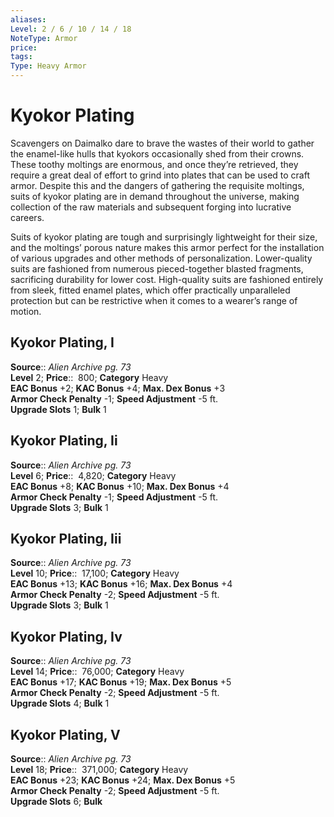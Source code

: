 ```yaml
---
aliases: 
Level: 2 / 6 / 10 / 14 / 18
NoteType: Armor
price: 
tags: 
Type: Heavy Armor
---
```


# Kyokor Plating

Scavengers on Daimalko dare to brave the wastes of their world to gather the enamel-like hulls that kyokors occasionally shed from their crowns. These toothy moltings are enormous, and once they’re retrieved, they require a great deal of effort to grind into plates that can be used to craft armor. Despite this and the dangers of gathering the requisite moltings, suits of kyokor plating are in demand throughout the universe, making collection of the raw materials and subsequent forging into lucrative careers.  
  
Suits of kyokor plating are tough and surprisingly lightweight for their size, and the moltings’ porous nature makes this armor perfect for the installation of various upgrades and other methods of personalization. Lower-quality suits are fashioned from numerous pieced-together blasted fragments, sacrificing durability for lower cost. High-quality suits are fashioned entirely from sleek, fitted enamel plates, which offer practically unparalleled protection but can be restrictive when it comes to a wearer’s range of motion.  

## Kyokor Plating, I

**Source**:: _Alien Archive pg. 73_  
**Level** 2;
**Price**::  800; **Category** Heavy  
**EAC Bonus** +2; **KAC Bonus** +4; **Max. Dex Bonus** +3  
**Armor Check Penalty** -1; **Speed Adjustment** -5 ft.  
**Upgrade Slots** 1; **Bulk** 1

## Kyokor Plating, Ii

**Source**:: _Alien Archive pg. 73_  
**Level** 6;
**Price**::  4,820; **Category** Heavy  
**EAC Bonus** +8; **KAC Bonus** +10; **Max. Dex Bonus** +4  
**Armor Check Penalty** -1; **Speed Adjustment** -5 ft.  
**Upgrade Slots** 3; **Bulk** 1

## Kyokor Plating, Iii

**Source**:: _Alien Archive pg. 73_  
**Level** 10;
**Price**::  17,100; **Category** Heavy  
**EAC Bonus** +13; **KAC Bonus** +16; **Max. Dex Bonus** +4  
**Armor Check Penalty** -2; **Speed Adjustment** -5 ft.  
**Upgrade Slots** 3; **Bulk** 1

## Kyokor Plating, Iv

**Source**:: _Alien Archive pg. 73_  
**Level** 14;
**Price**::  76,000; **Category** Heavy  
**EAC Bonus** +17; **KAC Bonus** +19; **Max. Dex Bonus** +5  
**Armor Check Penalty** -2; **Speed Adjustment** -5 ft.  
**Upgrade Slots** 4; **Bulk** 1

## Kyokor Plating, V

**Source**:: _Alien Archive pg. 73_  
**Level** 18;
**Price**::  371,000; **Category** Heavy  
**EAC Bonus** +23; **KAC Bonus** +24; **Max. Dex Bonus** +5  
**Armor Check Penalty** -2; **Speed Adjustment** -5 ft.  
**Upgrade Slots** 6; **Bulk**
